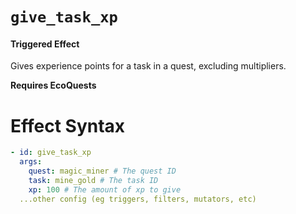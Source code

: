 # `give_task_xp`

#### Triggered Effect

Gives experience points for a task in a quest, excluding multipliers.

**Requires EcoQuests**

# Effect Syntax

```yaml
- id: give_task_xp
  args:
    quest: magic_miner # The quest ID
    task: mine_gold # The task ID
    xp: 100 # The amount of xp to give
  ...other config (eg triggers, filters, mutators, etc)
```
